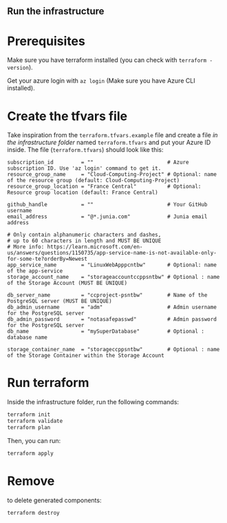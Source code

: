 ## Run the infrastructure

# Prerequisites

Make sure you have terraform installed (you can check with `terraform -version`).

Get your azure login with `az login` (Make sure you have Azure CLI installed).


# Create the tfvars file

Take inspiration from the `terraform.tfvars.example` file and create a file *in the infrastructure folder* named `terraform.tfvars` and put your Azure ID inside.
The file (`terraform.tfvars`) should look like this:
```
subscription_id         = ""                        # Azure subscription ID. Use 'az login' command to get it.
resource_group_name     = "Cloud-Computing-Project" # Optional: name of the resource group (default: Cloud-Computing-Project)
resource_group_location = "France Central"          # Optional: Resource group location (default: France Central)

github_handle           = ""                        # Your GitHub username
email_address           = "@*.junia.com"            # Junia email address

# Only contain alphanumeric characters and dashes,
# up to 60 characters in length and MUST BE UNIQUE
# More info: https://learn.microsoft.com/en-us/answers/questions/1150735/app-service-name-is-not-available-only-for-some-te?orderBy=Newest
app_service_name        = "LinuxWebApppcntbw"       # Optional: name of the app-service
storage_account_name    = "storageaccountccppsntbw" # Optional : name of the Storage Account (MUST BE UNIQUE)

db_server_name          = "ccproject-psntbw"        # Name of the PostgreSQL server (MUST BE UNIQUE)
db_admin_username       = "adm"                     # Admin username for the PostgreSQL server
db_admin_password       = "notasafepasswd"          # Admin password for the PostgreSQL server
db_name                 = "mySuperDatabase"         # Optional : database name

storage_container_name  = "storageccppsntbw"        # Optional : name of the Storage Container within the Storage Account
```


# Run terraform

Inside the infrastructure folder, run the following commands:
```bash
terraform init
terraform validate
terraform plan
```

Then, you can run:
```bash
terraform apply
```


# Remove

to delete generated components:
```bash
terraform destroy
```